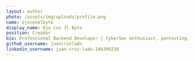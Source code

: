 ```yaml
---
layout: author
photo: /assets/img/uploads/profile.png
name: ojoconelbyte
display_name: Ojo cxn 3l Byte
position: Creador 
bio: Professional Backend Developer | CyberSec enthusiast, pentesting.
github_username: juancruzlado
linkedin_username: juan-cruz-lado-14b399238
---
```

